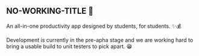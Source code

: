 ## NO-WORKING-TITLE  🚀

An all-in-one productivity app designed by students, for students. ✨💰

Development is currently in the pre-apha stage and we are working hard to bring a usable build to unit testers to pick apart. 😁
